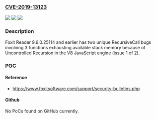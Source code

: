 ### [CVE-2019-13123](https://cve.mitre.org/cgi-bin/cvename.cgi?name=CVE-2019-13123)
![](https://img.shields.io/static/v1?label=Product&message=n%2Fa&color=blue)
![](https://img.shields.io/static/v1?label=Version&message=n%2Fa&color=blue)
![](https://img.shields.io/static/v1?label=Vulnerability&message=n%2Fa&color=brighgreen)

### Description

Foxit Reader 9.6.0.25114 and earlier has two unique RecursiveCall bugs involving 3 functions exhausting available stack memory because of Uncontrolled Recursion in the V8 JavaScript engine (issue 1 of 2).

### POC

#### Reference
- https://www.foxitsoftware.com/support/security-bulletins.php

#### Github
No PoCs found on GitHub currently.

